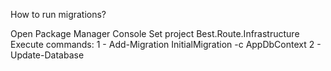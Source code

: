 How to run migrations?

Open Package Manager Console 
Set project Best.Route.Infrastructure
Execute commands: 
1 - Add-Migration InitialMigration -c AppDbContext
2 - Update-Database